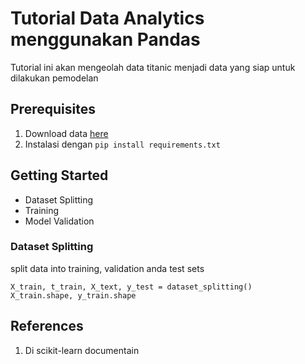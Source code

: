 # Tutorial Data Analytics menggunakan Pandas

Tutorial ini akan mengeolah data titanic menjadi data yang siap untuk dilakukan pemodelan

## Prerequisites

1. Download data [here](https://www.kaggle.com/datasets/fossouodonald/titaniccsv)
2. Instalasi dengan `pip install requirements.txt`

## Getting Started

- Dataset Splitting
- Training
- Model Validation

### Dataset Splitting

split data into training, validation anda test sets
```code
X_train, t_train, X_text, y_test = dataset_splitting()
X_train.shape, y_train.shape
```

## References

1. Di scikit-learn documentain